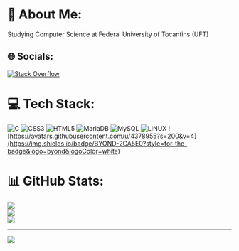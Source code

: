 # 💫 About Me:
Studying Computer Science at Federal University of Tocantins (UFT)


## 🌐 Socials:
[![Stack Overflow](https://img.shields.io/badge/-Stackoverflow-FE7A16?logo=stack-overflow&logoColor=white)](https://stackoverflow.com/users/20750692) 

# 💻 Tech Stack:
![C](https://img.shields.io/badge/c-%2300599C.svg?style=for-the-badge&logo=c&logoColor=white) ![CSS3](https://img.shields.io/badge/css3-%231572B6.svg?style=for-the-badge&logo=css3&logoColor=white) ![HTML5](https://img.shields.io/badge/html5-%23E34F26.svg?style=for-the-badge&logo=html5&logoColor=white) ![MariaDB](https://img.shields.io/badge/MariaDB-003545?style=for-the-badge&logo=mariadb&logoColor=white) ![MySQL](https://img.shields.io/badge/mysql-%2300f.svg?style=for-the-badge&logo=mysql&logoColor=white) ![LINUX](https://img.shields.io/badge/Linux-FCC624?style=for-the-badge&logo=linux&logoColor=black) ![https://avatars.githubusercontent.com/u/4378955?s=200&v=4](https://img.shields.io/badge/BYOND-2CA5E0?style=for-the-badge&logo=byond&logoColor=white)
# 📊 GitHub Stats:
![](https://github-readme-stats.vercel.app/api?username=ytksh&theme=dark&hide_border=false&include_all_commits=false&count_private=false)<br/>
![](https://github-readme-streak-stats.herokuapp.com/?user=ytkshtheme=dark&hide_border=false)<br/>
![](https://github-readme-stats.vercel.app/api/top-langs/?username=ytksh&theme=dark&hide_border=false&include_all_commits=false&count_private=false&layout=compact)

---
[![](https://visitcount.itsvg.in/api?id=ytksh&icon=0&color=12)](https://visitcount.itsvg.in)

<!-- Proudly created with GPRM ( https://gprm.itsvg.in ) -->
